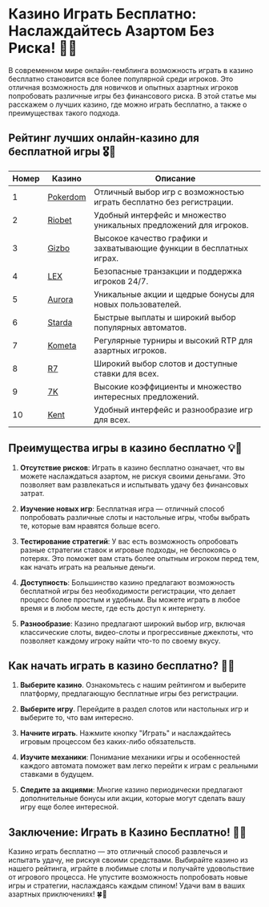# Казино Играть Бесплатно: Наслаждайтесь Азартом Без Риска! 🎰✨

В современном мире онлайн-гемблинга возможность играть в казино бесплатно становится все более популярной среди игроков. Это отличная возможность для новичков и опытных азартных игроков попробовать различные игры без финансового риска. В этой статье мы расскажем о лучших казино, где можно играть бесплатно, а также о преимуществах такого подхода.

## Рейтинг лучших онлайн-казино для бесплатной игры 🎖️🌟

| Номер | Казино | Описание |
|-------|--------|----------|
| 1 | [Pokerdom](https://brandplay.link/4k77v2yx) | Отличный выбор игр с возможностью играть бесплатно без регистрации. |
| 2 | [Riobet](https://brandplay.link/7xBLTPyj) | Удобный интерфейс и множество уникальных предложений для игроков. |
| 3 | [Gizbo](https://brandplay.link/bprXw4YV) | Высокое качество графики и захватывающие функции в бесплатных играх. |
| 4 | [LEX](https://brandplay.link/zW4hdDFV) | Безопасные транзакции и поддержка игроков 24/7. |
| 5 | [Aurora](https://10trafic-stat2.com/click/668546556bcc6313411604bd/6766/13032/subaccount) | Уникальные акции и щедрые бонусы для новых пользователей. |
| 6 | [Starda](https://brandplay.link/fB7xwRFL) | Быстрые выплаты и широкий выбор популярных автоматов. |
| 7 | [Kometa](https://brandplay.link/8ZymQJV8) | Регулярные турниры и высокий RTP для азартных игроков. |
| 8 | [R7](https://brandplay.link/bMd3Yjsw) | Широкий выбор слотов и доступные ставки для всех. |
| 9 | [7K](https://brandplay.link/BvQyFShp) | Высокие коэффициенты и множество интересных предложений. |
| 10 | [Kent](https://brandplay.link/Fv2WP3js) | Удобный интерфейс и разнообразие игр для всех. |

## Преимущества игры в казино бесплатно 💡🎲

1. **Отсутствие рисков**: Играть в казино бесплатно означает, что вы можете наслаждаться азартом, не рискуя своими деньгами. Это позволяет вам развлекаться и испытывать удачу без финансовых затрат.

2. **Изучение новых игр**: Бесплатная игра — отличный способ попробовать различные слоты и настольные игры, чтобы выбрать те, которые вам нравятся больше всего.

3. **Тестирование стратегий**: У вас есть возможность опробовать разные стратегии ставок и игровые подходы, не беспокоясь о потерях. Это поможет вам стать более опытным игроком перед тем, как начать играть на реальные деньги.

4. **Доступность**: Большинство казино предлагают возможность бесплатной игры без необходимости регистрации, что делает процесс более простым и удобным. Вы можете играть в любое время и в любом месте, где есть доступ к интернету.

5. **Разнообразие**: Казино предлагают широкий выбор игр, включая классические слоты, видео-слоты и прогрессивные джекпоты, что позволяет каждому игроку найти что-то по своему вкусу.

## Как начать играть в казино бесплатно? 🚀✨

1. **Выберите казино**. Ознакомьтесь с нашим рейтингом и выберите платформу, предлагающую бесплатные игры без регистрации.

2. **Выберите игру**. Перейдите в раздел слотов или настольных игр и выберите то, что вам интересно.

3. **Начните играть**. Нажмите кнопку "Играть" и наслаждайтесь игровым процессом без каких-либо обязательств.

4. **Изучите механики**: Понимание механики игры и особенностей каждого автомата поможет вам легко перейти к играм с реальными ставками в будущем.

5. **Следите за акциями**: Многие казино периодически предлагают дополнительные бонусы или акции, которые могут сделать вашу игру еще более интересной.

## Заключение: Играть в Казино Бесплатно! 🌟🎊

Казино играть бесплатно — это отличный способ развлечься и испытать удачу, не рискуя своими средствами. Выбирайте казино из нашего рейтинга, играйте в любимые слоты и получайте удовольствие от игрового процесса. Не упустите возможность попробовать новые игры и стратегии, наслаждаясь каждым спином! Удачи вам в ваших азартных приключениях! 🍀🎰
